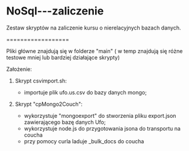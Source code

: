 NoSql---zaliczenie
==================

Zestaw skryptów na zaliczenie kursu o nierelacyjnych bazach danych.


==================

Pliki główne znajdują się w folderze "main" ( w temp znajdują się różne testowe mniej lub bardziej działające skrypty)

Założenie:
1. Skrypt csvimport.sh:
    * importuje plik ufo.us.csv do bazy danych mongo;

2. Skrypt "cpMongo2Couch":
    * wykorzystuje "mongoexport" do stworzenia pliku export.json zawierającego bazę danych Ufo;
    * wykorzystuje node.js do przygotowania jsona do transportu na coucha
    * przy pomocy curla laduje _bulk_docs do coucha

